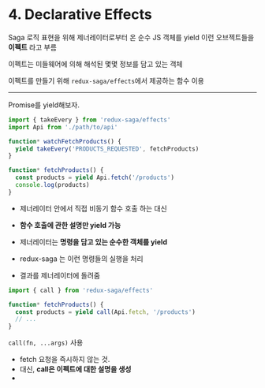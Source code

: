 # 4. Declarative Effects

Saga 로직 표현을 위해 제너레이터로부터 온 순수 JS 객체를 yield
이런 오브젝트들을 __이펙트__ 라고 부름

이펙트는 미들웨어에 의해 해석된 몇몇 정보를 담고 있는 객체

이펙트를 만들기 위해 `redux-saga/effects`에서 제공하는 함수 이용

---

Promise를 yield해보자.

```js
import { takeEvery } from 'redux-saga/effects'
import Api from './path/to/api'

function* watchFetchProducts() {
  yield takeEvery('PRODUCTS_REQUESTED', fetchProducts)
}

function* fetchProducts() {
  const products = yield Api.fetch('/products')
  console.log(products)
}
```

- 제너레이터 안에서 직접 비동기 함수 호출 하는 대신
- __함수 호출에 관한 설명만 yield 가능__

- 제너레이터는 __명령을 담고 있는 순수한 객체를 yield__
- redux-saga 는 이런 명령들의 실행을 처리
- 결과를 제너레이터에 돌려줌

```js
import { call } from 'redux-saga/effects'

function* fetchProducts() {
  const products = yield call(Api.fetch, '/products')
  // ...
}
```

`call(fn, ...args)` 사용
- fetch 요청을 즉시하지 않는 것.
- 대신, __call은 이펙트에 대한 설명을 생성__
-